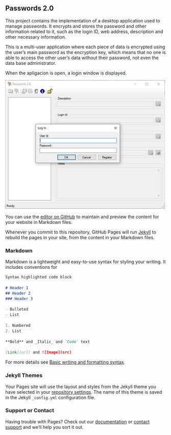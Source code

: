 ## Passwords 2.0

This project contains the implementation of a desktop application used to manage passwords. It encrypts and stores the password and other information related to it, such as the login ID, web address, description and other necessary information.

This is a multi-user application where each piece of data is encrypted using the user’s main password as the encryption key, which means that no one is able to access the other user’s data without their password, not even the data base administrator.

When the apligacion is open, a login window is displayed.

![Image](img1.png)

You can use the [editor on GitHub](https://github.com/phb2911/Passwords/edit/main/docs/index.md) to maintain and preview the content for your website in Markdown files.

Whenever you commit to this repository, GitHub Pages will run [Jekyll](https://jekyllrb.com/) to rebuild the pages in your site, from the content in your Markdown files.

### Markdown

Markdown is a lightweight and easy-to-use syntax for styling your writing. It includes conventions for

```markdown
Syntax highlighted code block

# Header 1
## Header 2
### Header 3

- Bulleted
- List

1. Numbered
2. List

**Bold** and _Italic_ and `Code` text

[Link](url) and ![Image](src)
```

For more details see [Basic writing and formatting syntax](https://docs.github.com/en/github/writing-on-github/getting-started-with-writing-and-formatting-on-github/basic-writing-and-formatting-syntax).

### Jekyll Themes

Your Pages site will use the layout and styles from the Jekyll theme you have selected in your [repository settings](https://github.com/phb2911/Passwords/settings/pages). The name of this theme is saved in the Jekyll `_config.yml` configuration file.

### Support or Contact

Having trouble with Pages? Check out our [documentation](https://docs.github.com/categories/github-pages-basics/) or [contact support](https://support.github.com/contact) and we’ll help you sort it out.
